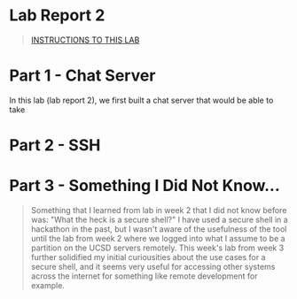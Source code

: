 # Lab Report 2  
> [INSTRUCTIONS TO THIS LAB](https://ucsd-cse15l-w24.github.io/week3/index.html#lab-report-2---servers-and-ssh-keys-week-3)  

# Part 1 - Chat Server  
In this lab (lab report 2), we first built a chat server that would be able to take 

# Part 2 - SSH  


# Part 3 - Something I Did Not Know...  
> Something that I learned from lab in week 2 that I did not know before was: "What the heck is a secure shell?" I have used a secure shell in a hackathon in the past, but I wasn't aware of the usefulness of the tool until the lab from week 2 where we logged into what I assume to be a partition on the UCSD servers remotely. This week's lab from week 3 further solidified my initial curiousities about the use cases for a secure shell, and it seems very useful for accessing other systems across the internet for something like remote development for example.
